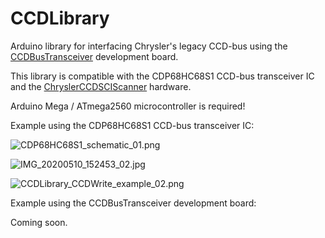# CCDLibrary
Arduino library for interfacing Chrysler's legacy CCD-bus using the [CCDBusTransceiver](https://github.com/laszlodaniel/CCDBusTransceiver) development board.

This library is compatible with the CDP68HC68S1 CCD-bus transceiver IC and the [ChryslerCCDSCIScanner](https://github.com/laszlodaniel/ChryslerCCDSCIScanner) hardware.

Arduino Mega / ATmega2560 microcontroller is required!

Example using the CDP68HC68S1 CCD-bus transceiver IC:

![CDP68HC68S1_schematic_01.png](https://chryslerccdsci.files.wordpress.com/2020/05/cdp68hc68s1_schematic_01.png)

![IMG_20200510_152453_02.jpg](https://chryslerccdsci.files.wordpress.com/2020/05/img_20200510_152453_02.jpg)

![CCDLibrary_CCDWrite_example_02.png](https://chryslerccdsci.files.wordpress.com/2020/05/ccdlibrary_ccdwrite_example_02.png)

Example using the CCDBusTransceiver development board:

Coming soon.